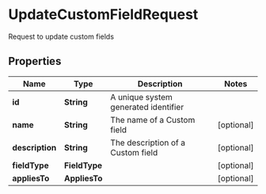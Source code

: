 

# UpdateCustomFieldRequest

Request to update custom fields

## Properties

Name | Type | Description | Notes
------------ | ------------- | ------------- | -------------
**id** | **String** | A unique system generated identifier | 
**name** | **String** | The name of a Custom field |  [optional]
**description** | **String** | The description of a Custom field |  [optional]
**fieldType** | **FieldType** |  |  [optional]
**appliesTo** | **AppliesTo** |  |  [optional]



